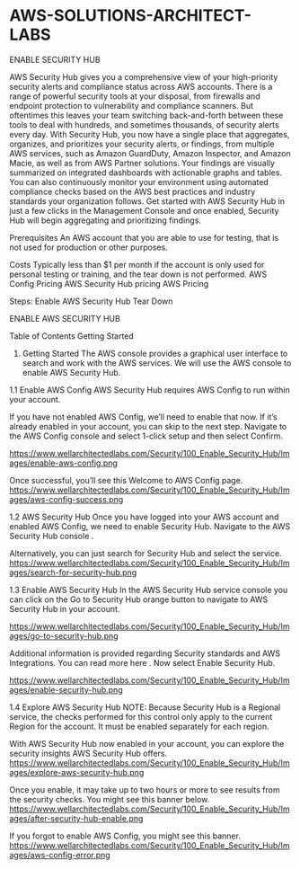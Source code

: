 # AWS-SOLUTIONS-ARCHITECT-LABS

ENABLE SECURITY HUB

AWS Security Hub gives you a comprehensive view of your high-priority security alerts and compliance status across AWS accounts. 
There is a range of powerful security tools at your disposal, from firewalls and endpoint protection to vulnerability and compliance scanners. 
But oftentimes this leaves your team switching back-and-forth between these tools to deal with hundreds, and sometimes thousands, of security alerts every day. 
With Security Hub, you now have a single place that aggregates, organizes, and prioritizes your security alerts, or findings, from multiple AWS services, 
such as Amazon GuardDuty, Amazon Inspector, and Amazon Macie, as well as from AWS Partner solutions. Your findings are visually summarized on integrated dashboards with actionable graphs and tables. 
You can also continuously monitor your environment using automated compliance checks based on the AWS best practices and industry standards your organization follows. 
Get started with AWS Security Hub in just a few clicks in the Management Console and once enabled, Security Hub will begin aggregating and prioritizing findings.

Prerequisites
An AWS account that you are able to use for testing, that is not used for production or other purposes.

Costs
Typically less than $1 per month if the account is only used for personal testing or training, and the tear down is not performed.
AWS Config Pricing
AWS Security Hub pricing
AWS Pricing

Steps:
Enable AWS Security Hub
Tear Down


ENABLE AWS SECURITY HUB

Table of Contents
Getting Started
1. Getting Started
The AWS console provides a graphical user interface to search and work with the AWS services. 
We will use the AWS console to enable AWS Security Hub.

1.1 Enable AWS Config
AWS Security Hub requires AWS Config to run within your account.

If you have not enabled AWS Config, we’ll need to enable that now. 
If it’s already enabled in your account, you can skip to the next step. Navigate to the AWS Config console and select 1-click setup and then select Confirm.

https://www.wellarchitectedlabs.com/Security/100_Enable_Security_Hub/Images/enable-aws-config.png

Once successful, you’ll see this Welcome to AWS Config page.
https://www.wellarchitectedlabs.com/Security/100_Enable_Security_Hub/Images/aws-config-success.png

1.2 AWS Security Hub
Once you have logged into your AWS account and enabled AWS Config, we need to enable Security Hub. 
Navigate to the AWS Security Hub console .

Alternatively, you can just search for Security Hub and select the service.
https://www.wellarchitectedlabs.com/Security/100_Enable_Security_Hub/Images/search-for-security-hub.png

1.3 Enable AWS Security Hub
In the AWS Security Hub service console you can click on the Go to Security Hub orange button to navigate to AWS Security Hub in your account.

https://www.wellarchitectedlabs.com/Security/100_Enable_Security_Hub/Images/go-to-security-hub.png

Additional information is provided regarding Security standards and AWS Integrations. You can read more here . 
Now select Enable Security Hub.

https://www.wellarchitectedlabs.com/Security/100_Enable_Security_Hub/Images/enable-security-hub.png


1.4 Explore AWS Security Hub
NOTE: Because Security Hub is a Regional service, the checks performed for this control only apply to the current Region for the account. It must be enabled separately for each region.

With AWS Security Hub now enabled in your account, you can explore the security insights AWS Security Hub offers.
https://www.wellarchitectedlabs.com/Security/100_Enable_Security_Hub/Images/explore-aws-security-hub.png

Once you enable, it may take up to two hours or more to see results from the security checks. You might see this banner below.
https://www.wellarchitectedlabs.com/Security/100_Enable_Security_Hub/Images/after-security-hub-enable.png

If you forgot to enable AWS Config, you might see this banner.
https://www.wellarchitectedlabs.com/Security/100_Enable_Security_Hub/Images/aws-config-error.png



